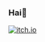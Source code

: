 ### Hai👋

<a href="https://kitten-xd.itch.io/" target="_blank"><img src="https://img.shields.io/badge/itch.io-hai-blueviolet" alt="itch.io"></a>


<!--
**MrBocch/MrBocch** is a ✨ _special_ ✨ repository because its `README.md` (this file) appears on your GitHub profile.

Here are some ideas to get you started:

- 🔭 I’m currently working on ...
- 🌱 I’m currently learning ...
- 👯 I’m looking to collaborate on ...
- 🤔 I’m looking for help with ...
- 💬 Ask me about ...
- 📫 How to reach me: ...
- 😄 Pronouns: ...
- ⚡ Fun fact: ...
-->
